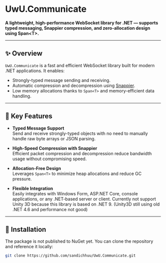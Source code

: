 # UwU.Communicate

**A lightweight, high-performance WebSocket library for .NET — supports typed messaging, Snappier compression, and zero-allocation design using Span\<T\>.**

---

## ✨ Overview

`UwU.Communicate` is a fast and efficient WebSocket library built for modern .NET applications. It enables:

- Strongly-typed message sending and receiving.
- Automatic compression and decompression using [Snappier](https://github.com/google/snappy).
- Low memory allocations thanks to `Span<T>` and memory-efficient data handling.

---

## 🚀 Key Features

- **Typed Message Support**  
  Send and receive strongly-typed objects with no need to manually handle raw byte arrays or JSON parsing.

- **High-Speed Compression with Snappier**  
  Efficient packet compression and decompression reduce bandwidth usage without compromising speed.

- **Allocation-Free Design**  
  Leverages `Span<T>` to minimize heap allocations and reduce GC pressure.

- **Flexible Integration**  
  Easily integrates with Windows Form, ASP.NET Core, console applications, or any .NET-based server or client.
  Currently not support Unity 3D because this library is based on .NET 9. (Unity3D still using old .NET 4.6 and performance not good)
---

## 🔧 Installation

The package is not published to NuGet yet. You can clone the repository and reference it locally:

```bash
git clone https://github.com/sandichhuu/UwU.Communicate.git
